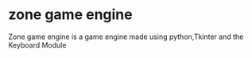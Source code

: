 # zone game engine
Zone game engine is a game engine made using python,Tkinter and the Keyboard Module
